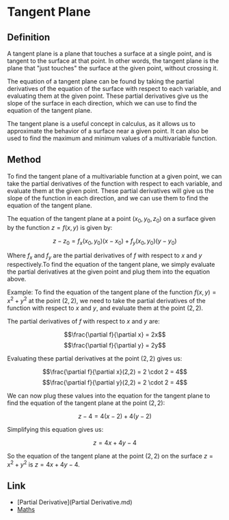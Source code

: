 # Tangent Plane

## Definition

A tangent plane is a plane that touches a surface at a single point, and is tangent to the surface at that point. In other words, the tangent plane is the plane that "just touches" the surface at the given point, without crossing it.

The equation of a tangent plane can be found by taking the partial derivatives of the equation of the surface with respect to each variable, and evaluating them at the given point. These partial derivatives give us the slope of the surface in each direction, which we can use to find the equation of the tangent plane.

The tangent plane is a useful concept in calculus, as it allows us to approximate the behavior of a surface near a given point. It can also be used to find the maximum and minimum values of a multivariable function.

## Method
To find the tangent plane of a multivariable function at a given point, we can take the partial derivatives of the function with respect to each variable, and evaluate them at the given point. These partial derivatives will give us the slope of the function in each direction, and we can use them to find the equation of the tangent plane.

The equation of the tangent plane at a point $(x_0,y_0,z_0)$ on a surface given by the function $z = f(x,y)$ is given by:

$$z - z_0 = f_x(x_0,y_0)(x-x_0) + f_y(x_0,y_0)(y-y_0)$$

Where $f_x$ and $f_y$ are the partial derivatives of $f$ with respect to $x$ and $y$ respectively.To find the equation of the tangent plane, we simply evaluate the partial derivatives at the given point and plug them into the equation above.

Example:
To find the equation of the tangent plane of the function $f(x,y) = x^2 + y^2$ at the point $(2,2)$, we need to take the partial derivatives of the function with respect to $x$ and $y$, and evaluate them at the point $(2,2)$.

The partial derivatives of $f$ with respect to $x$ and $y$ are:

$$\frac{\partial f}{\partial x} = 2x$$
$$\frac{\partial f}{\partial y} = 2y$$

Evaluating these partial derivatives at the point $(2,2)$ gives us:

$$\frac{\partial f}{\partial x}(2,2) = 2 \cdot 2 = 4$$
$$\frac{\partial f}{\partial y}(2,2) = 2 \cdot 2 = 4$$

We can now plug these values into the equation for the tangent plane to find the equation of the tangent plane at the point $(2,2)$:

$$z - 4 = 4(x-2) + 4(y-2)$$

Simplifying this equation gives us:

$$z = 4x + 4y - 4$$

So the equation of the tangent plane at the point $(2,2)$ on the surface $z = x^2 + y^2$ is $z = 4x + 4y - 4$.

## Link
- [Partial Derivative](Partial Derivative.md)
- [Maths](Maths.md)
